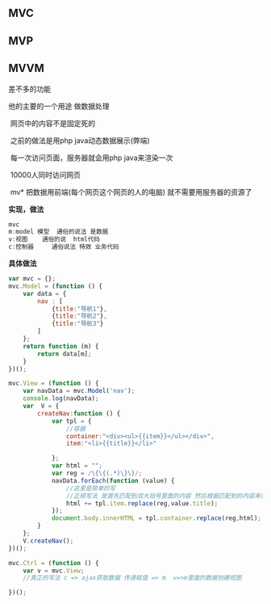 ## MVC

## MVP

## MVVM

差不多的功能

他的主要的一个用途 做数据处理



​	网页中的内容不是固定死的

​	之前的做法是用php java动态数据展示(弊端)

​	每一次访问页面，服务器就会用php java来渲染一次

​	10000人同时访问网页



​	mv* 把数据用前端(每个网页这个网页的人的电脑) 就不需要用服务器的资源了



**实现，做法**

```js
mvc
m:model 模型  通俗的说法 是数据
v:视图  	通俗的说  html代码
c:控制器     通俗说法 特效 业务代码 
```

**具体做法**

```js
var mvc = {};
mvc.Model = (function () {
    var data = {
        nav : [
            {title:"导航1"},
            {title:"导航2"},
            {title:"导航3"}
        ]
    };
    return function (m) {
        return data[m];
    }
})();

mvc.View = (function () {
    var navData = mvc.Model('nav');
    console.log(navData);
    var  V = {
        createNav:function () {
            var tpl = {
                //容器
                container:"<div><ul>{{item}}</ul></div>",
                item:"<li>{{title}}</li>"

            };
            var html = "";
            var reg = /\{\{(.*)\}\}/;
            navData.forEach(function (value) {
                //这里是简单的写
                //正规写法 是首先匹配到双大括号里面的内容 然后根据匹配到的内容来获取数据
                html += tpl.item.replace(reg,value.title);
            });
            document.body.innerHTML = tpl.container.replace(reg,html);
        }
    };
    V.createNav();
})();

mvc.Ctrl = (function () {
    var v = mvc.View;
    //真正的写法 c => ajax获取数据 传递赋值 => m  v=>m里面的数据创建视图

})();
```



















